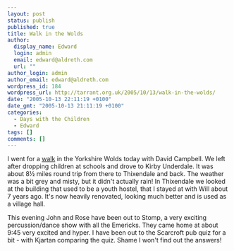 ```yaml
---
layout: post
status: publish
published: true
title: Walk in the Wolds
author:
  display_name: Edward
  login: admin
  email: edward@aldreth.com
  url: ""
author_login: admin
author_email: edward@aldreth.com
wordpress_id: 184
wordpress_url: http://tarrant.org.uk/2005/10/13/walk-in-the-wolds/
date: "2005-10-13 22:11:19 +0100"
date_gmt: "2005-10-13 21:11:19 +0100"
categories:
  - Days with the Children
  - Edward
tags: []
comments: []
---
```


<p>I went for a <a href="https://www.outdooryorkshire.com/exec/137469/8519/PROFILE=NDpVS19VS1dFQjUxNDk3MzUwOlVLX1VLV0VCMjQ5OTM2MzE6RU5HTElTSDpHQjoxMTI5MjM1MjcxOjExMjkyMzUyNzY6Ojo=">walk</a> in the Yorkshire Wolds today with David Campbell.  We left after dropping children at schools and drove to Kirby Underdale.  It was about 8&frac12; miles round trip from there to Thixendale and back.  The weather was a bit grey and misty, but it didn't actually rain!  In Thixendale we looked at the building that used to be a youth hostel, that I stayed at with Will about 7 years ago.  It's now heavily renovated, looking much better and is used as a village hall.</p>
<p>This evening John and Rose have been out to Stomp, a very exciting percussion/dance show with all the Emericks.  They came home at about 9:45 very excited and hyper.  I have been out to the Scarcroft pub quiz for a bit - with Kjartan comparing the quiz.  Shame I won't find out the answers!</p>
